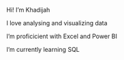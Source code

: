 Hi! I’m Khadijah

I love analysing and visualizing data

I’m proficicient with Excel and Power BI

I’m currently learning SQL


<!---
KhaDivaa/KhaDivaa is a ✨ special ✨ repository because its `README.md` (this file) appears on your GitHub profile.
You can click the Preview link to take a look at your changes.
--->

